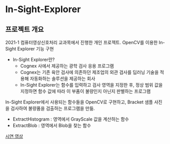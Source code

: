 # In-Sight-Explorer

## 프로젝트 개요
2021-1 컴퓨터영상신호처리 교과목에서 진행한 개인 프로젝트. OpenCV를 이용한 In-Sight Explorer 기능 구현


* In-Sight Explorer란?
  * Cognex 사에서 제공하는 광학 검사 응용 프로그램
  * Cognex는 기존 육안 검사에 의존하던 제조업의 외관 검사를 딥러닝 기술을 적용해 자동화하는 솔루션을 제공하는 회사
  * In-Sight Explorer는 함수를 입력하고 검사 영역을 지정한 후, 정상 범위 값을 지정하면 함수 값에 따라 이 부품이 불량인지 아닌지 판별하는 프로그램 


In-Sight Explorer에서 사용되는 함수들을 OpenCV로 구현하고, Bracket 샘플 사진을 검사하여 불량품을 검출하는 프로그램을 만듦.
* ExtractHistogram : 영역에서 GrayScale 값을 계산하는 함수
* ExtractBlob : 영역에서 Blob을 찾는 함수

[시연 영상](https://youtu.be/ml4Wm9xp0uI)
